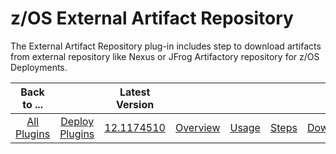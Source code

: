 # z/OS External Artifact Repository



The External Artifact Repository plug-in includes step to download artifacts from external repository like Nexus or JFrog Artifactory repository for z/OS Deployments.

|          Back to ...          |                                |                                                                   Latest Version                                                                   |||||
|:-----------------------------:|:------------------------------:|:--------------------------------------------------------------------------------------------------------------------------------------------------:| :---: | :---: | :---: | :---: |
| [All Plugins](../../index.md) | [Deploy Plugins](../README.md) | [12.1174510](https://raw.githubusercontent.com/UrbanCode/IBM-UCD-PLUGINS/main/files/zOS-external-artifact-download/ucd-ExtArtRepo-12.1174510.zip)  |[Overview](overview.md)|[Usage](usage.md)|[Steps](steps.md)|[Downloads](downloads.md)|
